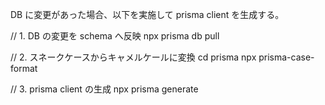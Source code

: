 DB に変更があった場合、以下を実施して prisma client を生成する。

// 1. DB の変更を schema へ反映
npx prisma db pull

// 2. スネークケースからキャメルケールに変換
cd prisma
npx prisma-case-format

// 3. prisma client の生成
npx prisma generate
